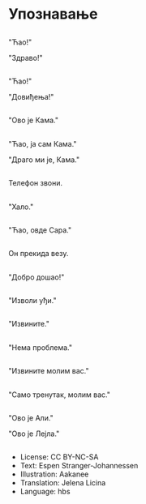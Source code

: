 # Упознавање

##
"Ћао!"

"Здраво!"

##
"Ћао!"

"Довиђења!"

##
"Ово је Кама."

##
"Ћао, ја сам Кама."

"Драго ми је, Кама."

##
Телефон звони.

##
"Хало."

##
"Ћао, овде Сара."

##
Он прекида везу.

##
"Добро дошао!"

##
"Изволи уђи."

##
"Извините."

##
"Нема проблема."

##
"Извините молим вас."

##
"Само тренутак, молим вас."

##
"Ово је Али."

"Ово је Лејла."

##
* License: CC BY-NC-SA
* Text: Espen Stranger-Johannessen
* Illustration: Aakanee
* Translation: Jelena Licina
* Language: hbs
